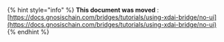 

{% hint style="info" %}
**This document was moved**
: [https://docs.gnosischain.com/bridges/tutorials/using-xdai-bridge/no-ui](https://docs.gnosischain.com/bridges/tutorials/using-xdai-bridge/no-ui)
{% endhint %}
